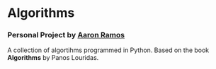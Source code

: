 # Algorithms
### Personal Project by [Aaron Ramos](https://aar0m.github.io/portfolio)

A collection of algortihms programmed in Python.
Based on the book __Algorithms__ by Panos Louridas.